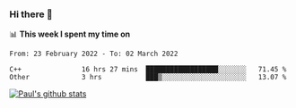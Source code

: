 ### Hi there 👋

📊 **This week I spent my time on**
<!--START_SECTION:waka-->

```text
From: 23 February 2022 - To: 02 March 2022

C++               16 hrs 27 mins  ██████████████████░░░░░░░   71.45 %
Other             3 hrs           ███▒░░░░░░░░░░░░░░░░░░░░░   13.07 %
```

<!--END_SECTION:waka-->


[![Paul's github stats](https://github-readme-stats.vercel.app/api?username=mickeyouyou&theme=dracula&show_icons=true)](https://github.com/anuraghazra/github-readme-stats)
